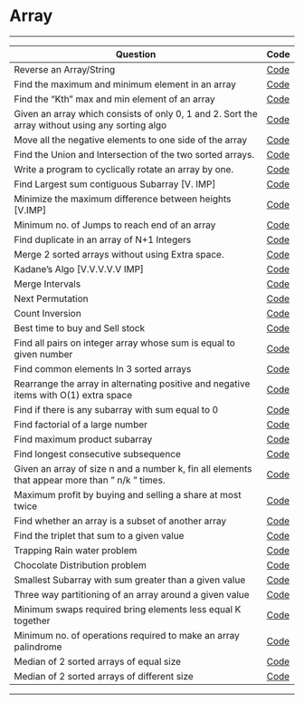 # Array

---

| Question                                                                                        | Code                                                                             |
| ----------------------------------------------------------------------------------------------- | ---------------------------------------------------------------------------------- |
| Reverse an Array/String                                                                         | [Code](https://github.com/RoyalBosS-Ayush/DSA-450-CHEAT-SHEET/blob/main/001.cpp) |
| Find the maximum and minimum element in an array                                                | [Code](https://github.com/RoyalBosS-Ayush/DSA-450-CHEAT-SHEET/blob/main/002.cpp) |
| Find the “Kth” max and min element of an array                                                  | [Code](https://github.com/RoyalBosS-Ayush/DSA-450-CHEAT-SHEET/blob/main/003.cpp) |
| Given an array which consists of only 0, 1 and 2. Sort the array without using any sorting algo | [Code](https://github.com/RoyalBosS-Ayush/DSA-450-CHEAT-SHEET/blob/main/004.cpp) |
| Move all the negative elements to one side of the array                                         | [Code](https://github.com/RoyalBosS-Ayush/DSA-450-CHEAT-SHEET/blob/main/005.cpp) |
| Find the Union and Intersection of the two sorted arrays.                                       | [Code](https://github.com/RoyalBosS-Ayush/DSA-450-CHEAT-SHEET/blob/main/006.cpp) |
| Write a program to cyclically rotate an array by one.                                           | [Code](https://github.com/RoyalBosS-Ayush/DSA-450-CHEAT-SHEET/blob/main/007.cpp) |
| Find Largest sum contiguous Subarray [V. IMP]                                                   | [Code](https://github.com/RoyalBosS-Ayush/DSA-450-CHEAT-SHEET/blob/main/008.cpp) |
| Minimize the maximum difference between heights [V.IMP]                                         | [Code](https://github.com/RoyalBosS-Ayush/DSA-450-CHEAT-SHEET/blob/main/009.cpp) |
| Minimum no. of Jumps to reach end of an array                                                   | [Code](https://github.com/RoyalBosS-Ayush/DSA-450-CHEAT-SHEET/blob/main/010.cpp) |
| Find duplicate in an array of N+1 Integers                                                      | [Code](https://github.com/RoyalBosS-Ayush/DSA-450-CHEAT-SHEET/blob/main/011.cpp) |
| Merge 2 sorted arrays without using Extra space.                                                | [Code](https://github.com/RoyalBosS-Ayush/DSA-450-CHEAT-SHEET/blob/main/012.cpp) |
| Kadane’s Algo [V.V.V.V.V IMP]                                                                   | [Code](https://github.com/RoyalBosS-Ayush/DSA-450-CHEAT-SHEET/blob/main/013.cpp) |
| Merge Intervals                                                                                 | [Code](https://github.com/RoyalBosS-Ayush/DSA-450-CHEAT-SHEET/blob/main/014.cpp) |
| Next Permutation                                                                                | [Code](https://github.com/RoyalBosS-Ayush/DSA-450-CHEAT-SHEET/blob/main/015.cpp) |
| Count Inversion                                                                                 | [Code](https://github.com/RoyalBosS-Ayush/DSA-450-CHEAT-SHEET/blob/main/016.cpp) |
| Best time to buy and Sell stock                                                                 | [Code](https://github.com/RoyalBosS-Ayush/DSA-450-CHEAT-SHEET/blob/main/017.cpp) |
| Find all pairs on integer array whose sum is equal to given number                              | [Code](https://github.com/RoyalBosS-Ayush/DSA-450-CHEAT-SHEET/blob/main/018.cpp) |
| Find common elements In 3 sorted arrays                                                         | [Code](https://github.com/RoyalBosS-Ayush/DSA-450-CHEAT-SHEET/blob/main/019.cpp) |
| Rearrange the array in alternating positive and negative items with O(1) extra space            | [Code](https://github.com/RoyalBosS-Ayush/DSA-450-CHEAT-SHEET/blob/main/020.cpp) |
| Find if there is any subarray with sum equal to 0                                               | [Code](https://github.com/RoyalBosS-Ayush/DSA-450-CHEAT-SHEET/blob/main/021.cpp) |
| Find factorial of a large number                                                                | [Code](https://github.com/RoyalBosS-Ayush/DSA-450-CHEAT-SHEET/blob/main/022.cpp) |
| Find maximum product subarray                                                                   | [Code](https://github.com/RoyalBosS-Ayush/DSA-450-CHEAT-SHEET/blob/main/023.cpp) |
| Find longest consecutive subsequence                                                            | [Code](https://github.com/RoyalBosS-Ayush/DSA-450-CHEAT-SHEET/blob/main/024.cpp) |
| Given an array of size n and a number k, fin all elements that appear more than ” n/k ” times.  | [Code](https://github.com/RoyalBosS-Ayush/DSA-450-CHEAT-SHEET/blob/main/025.cpp) |
| Maximum profit by buying and selling a share at most twice                                      | [Code](https://github.com/RoyalBosS-Ayush/DSA-450-CHEAT-SHEET/blob/main/026.cpp) |
| Find whether an array is a subset of another array                                              | [Code](https://github.com/RoyalBosS-Ayush/DSA-450-CHEAT-SHEET/blob/main/027.cpp) |
| Find the triplet that sum to a given value                                                      | [Code](https://github.com/RoyalBosS-Ayush/DSA-450-CHEAT-SHEET/blob/main/028.cpp) |
| Trapping Rain water problem                                                                     | [Code](https://github.com/RoyalBosS-Ayush/DSA-450-CHEAT-SHEET/blob/main/029.cpp) |
| Chocolate Distribution problem                                                                  | [Code](https://github.com/RoyalBosS-Ayush/DSA-450-CHEAT-SHEET/blob/main/030.cpp) |
| Smallest Subarray with sum greater than a given value                                           | [Code](https://github.com/RoyalBosS-Ayush/DSA-450-CHEAT-SHEET/blob/main/031.cpp) |
| Three way partitioning of an array around a given value                                         | [Code](https://github.com/RoyalBosS-Ayush/DSA-450-CHEAT-SHEET/blob/main/032.cpp) |
| Minimum swaps required bring elements less equal K together                                     | [Code](https://github.com/RoyalBosS-Ayush/DSA-450-CHEAT-SHEET/blob/main/033.cpp) |
| Minimum no. of operations required to make an array palindrome                                  | [Code](https://github.com/RoyalBosS-Ayush/DSA-450-CHEAT-SHEET/blob/main/034.cpp) |
| Median of 2 sorted arrays of equal size                                                         | [Code](https://github.com/RoyalBosS-Ayush/DSA-450-CHEAT-SHEET/blob/main/035.cpp) |
| Median of 2 sorted arrays of different size                                                     | [Code](https://github.com/RoyalBosS-Ayush/DSA-450-CHEAT-SHEET/blob/main/036.cpp) |

---
